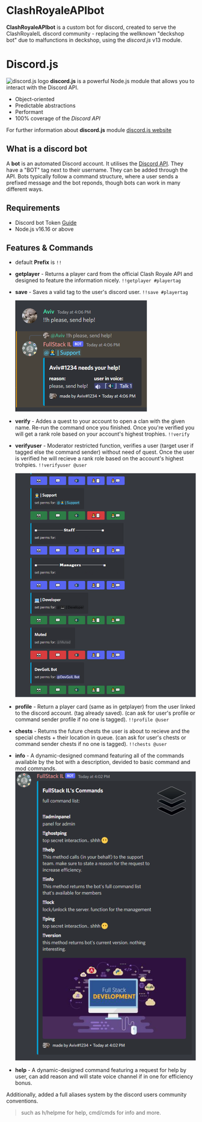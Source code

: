 # ClashRoyaleAPIbot


**ClashRoyaleAPIbot** is a custom bot for discord, created to serve the ClashRoyaleIL discord community - replacing the wellknown "deckshop bot" due to malfunctions in deckshop, using the *discord.js* v13 module.



# Discord.js

![discord.js logo](https://camo.githubusercontent.com/d55d8a7f07a103454ebb77b653d9600ce27e011f78395d9713b432c8c011c76a/68747470733a2f2f646973636f72642e6a732e6f72672f7374617469632f6c6f676f2e737667)
**discord.js** is a powerful Node.js module that allows you to interact with the Discord API.
* Object-oriented
* Predictable abstractions
* Performant
* 100% coverage of the *Discord API*

For further information about **discord.js** module [discord.js website](https://discord.js.org/#/)

## What is a discord bot

A **bot** is an automated Discord account. It utilises the [Discord API](https://discord.com/developers/docs/intro). They have a "BOT" tag next to their username. They can be added through the API. Bots typically follow a command structure, where a user sends a prefixed message and the bot reponds, though bots can work in many different ways.

## Requirements


* Discord bot Token [Guide](https://discordjs.guide/preparations/setting-up-a-bot-application.html#creating-your-bot)
* Node.js v16.16 or above

## Features & Commands


* default **Prefix** is `!!`

* **getplayer** - Returns a player card from the official Clash Royale API and designed to feature the information nicely. 
  `!!getplayer #playertag`
  
* **save** - Saves a valid tag to the user's discord user.
  `!!save #playertag`
  
  ![help command with attributes](https://github.com/avivmoshe11/FullStackIL-Bot/blob/master/src/images/help.png?raw=true)

* **verify** - Addes a quest to your account to open a clan with the given name. Re-run the command once you finished. Once you're verified you will get a rank role based on your account's highest trophies.
  `!!verify`

* **verifyuser** - Moderator restricted function, verifies a user (target user if tagged else the command sender) without need of quest. Once the user is verified he will recieve a rank role based on the account's highest trohpies.
  `!!verifyuser @user`
  
  ![adminpanel command](https://github.com/avivmoshe11/FullStackIL-Bot/blob/master/src/images/adminpanel.png?raw=true)

* **profile** - Return a player card (same as in getplayer) from the user linked to the discord account. (tag already saved). (can ask for user's profile or command sender profile if no one is tagged).
  `!!profile @user`
  
* **chests** - Returns the future chests the user is about to recieve and the special chests + their location in queue. (can ask for user's chests or command sender chests if no one is tagged).
  `!!chests @user`
  
* **info** - A dynamic-designed command featuring all of the commands available by the bot with a description, devided to basic command and mod commands.
  ![info command](https://github.com/avivmoshe11/FullStackIL-Bot/blob/master/src/images/info.png?raw=true)
  
* **help** - A dynamic-designed command featuring a request for help by user, can add reason and will state voice channel if in one for efficiency bonus.


Additionally, added a full aliases system by the discord users community conventions.
> such as h/helpme for help, cmd/cmds for info and more.
